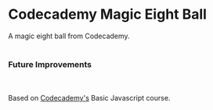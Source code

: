 <h1>Codecademy Magic Eight Ball</h1>
A magic eight ball from Codecademy.<br>
<br>
<h3>Future Improvements</h3>

<br>
<br>
Based on <a href="https://www.codecademy.com/learn/introduction-to-javascript">Codecademy's</a> Basic Javascript course.
